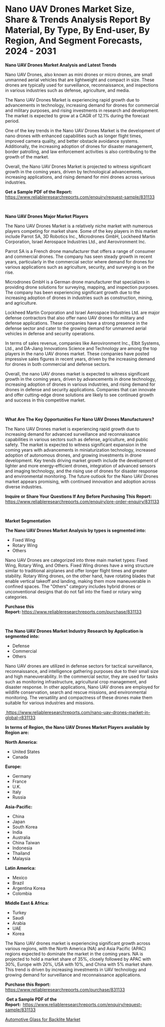 <p><h1>Nano UAV Drones Market Size, Share & Trends Analysis Report By Material, By Type, By End-user, By Region, And Segment Forecasts, 2024 - 2031</h1></p><p><strong>Nano UAV Drones Market Analysis and Latest Trends</strong></p>
<p><p>Nano UAV Drones, also known as mini drones or micro drones, are small unmanned aerial vehicles that are lightweight and compact in size. These drones are typically used for surveillance, reconnaissance, and inspections in various industries such as defense, agriculture, and media.</p><p>The Nano UAV Drones Market is experiencing rapid growth due to advancements in technology, increasing demand for drones for commercial and military purposes, and rising investments in research and development. The market is expected to grow at a CAGR of 12.1% during the forecast period.</p><p>One of the key trends in the Nano UAV Drones Market is the development of nano drones with enhanced capabilities such as longer flight times, improved camera quality, and better obstacle avoidance systems. Additionally, the increasing adoption of drones for disaster management, border patrolling, and law enforcement activities is also contributing to the growth of the market.</p><p>Overall, the Nano UAV Drones Market is projected to witness significant growth in the coming years, driven by technological advancements, increasing applications, and rising demand for mini drones across various industries.</p></p>
<p><strong>Get a Sample PDF of the Report:&nbsp;</strong> <a href="https://www.reliableresearchreports.com/enquiry/request-sample/831133">https://www.reliableresearchreports.com/enquiry/request-sample/831133</a></p>
<p>&nbsp;</p>
<p><strong>Nano UAV Drones Major Market Players</strong></p>
<p><p>The Nano UAV Drones Market is a relatively niche market with numerous players competing for market share. Some of the key players in this market include Parrot SA, 3D Robotics Inc., Microdrones GmbH, Lockheed Martin Corporation, Israel Aerospace Industries Ltd., and Aerovironment Inc.</p><p>Parrot SA is a French drone manufacturer that offers a range of consumer and commercial drones. The company has seen steady growth in recent years, particularly in the commercial sector where demand for drones for various applications such as agriculture, security, and surveying is on the rise.</p><p>Microdrones GmbH is a German drone manufacturer that specializes in providing drone solutions for surveying, mapping, and inspection purposes. The company has been experiencing significant growth due to the increasing adoption of drones in industries such as construction, mining, and agriculture.</p><p>Lockheed Martin Corporation and Israel Aerospace Industries Ltd. are major defense contractors that also offer nano UAV drones for military and defense applications. These companies have a strong presence in the defense sector and cater to the growing demand for unmanned aerial vehicles in defense and security operations.</p><p>In terms of sales revenue, companies like Aerovironment Inc., Elbit Systems, Ltd., and DA-Jiang Innovations Science and Technology are among the top players in the nano UAV drones market. These companies have posted impressive sales figures in recent years, driven by the increasing demand for drones in both commercial and defense sectors.</p><p>Overall, the nano UAV drones market is expected to witness significant growth in the coming years, driven by advancements in drone technology, increasing adoption of drones in various industries, and rising demand for drones in defense and security applications. Companies that can innovate and offer cutting-edge drone solutions are likely to see continued growth and success in this competitive market.</p></p>
<p>&nbsp;</p>
<p><strong>What Are The Key Opportunities For Nano UAV Drones Manufacturers?</strong></p>
<p><p>The Nano UAV Drones market is experiencing rapid growth due to increasing demand for advanced surveillance and reconnaissance capabilities in various sectors such as defense, agriculture, and public safety. The market is expected to witness significant expansion in the coming years with advancements in miniaturization technology, increased adoption of autonomous drones, and growing investments in drone development. Key trends driving market growth include the development of lighter and more energy-efficient drones, integration of advanced sensors and imaging technology, and the rising use of drones for disaster response and environmental monitoring. The future outlook for the Nano UAV Drones market appears promising, with continued innovation and adoption across diverse industries.</p></p>
<p><strong>Inquire or Share Your Questions If Any Before Purchasing This Report:</strong> <a href="https://www.reliableresearchreports.com/enquiry/pre-order-enquiry/831133">https://www.reliableresearchreports.com/enquiry/pre-order-enquiry/831133</a></p>
<p>&nbsp;</p>
<p><strong>Market Segmentation</strong></p>
<p><strong>The Nano UAV Drones Market Analysis by types is segmented into:</strong></p>
<p><ul><li>Fixed Wing</li><li>Rotary Wing</li><li>Others</li></ul></p>
<p><p>Nano UAV Drones are categorized into three main market types: Fixed Wing, Rotary Wing, and Others. Fixed Wing drones have a wing structure similar to traditional airplanes and offer longer flight times and greater stability. Rotary Wing drones, on the other hand, have rotating blades that enable vertical takeoff and landing, making them more maneuverable in confined spaces. The "Others" category includes hybrid drones or unconventional designs that do not fall into the fixed or rotary wing categories.</p></p>
<p><strong>Purchase this Report:&nbsp;</strong><a href="https://www.reliableresearchreports.com/purchase/831133">https://www.reliableresearchreports.com/purchase/831133</a></p>
<p>&nbsp;</p>
<p><strong>The Nano UAV Drones Market Industry Research by Application is segmented into:</strong></p>
<p><ul><li>Defense</li><li>Commercial</li><li>Others</li></ul></p>
<p><p>Nano UAV drones are utilized in defense sectors for tactical surveillance, reconnaissance, and intelligence gathering purposes due to their small size and high maneuverability. In the commercial sector, they are used for tasks such as monitoring infrastructure, agricultural crop management, and disaster response. In other applications, Nano UAV drones are employed for wildlife conservation, search and rescue missions, and environmental monitoring. The versatility and compactness of these drones make them suitable for various industries and missions.</p></p>
<p><a href="https://www.reliableresearchreports.com/nano-uav-drones-market-in-global-r831133">&nbsp;https://www.reliableresearchreports.com/nano-uav-drones-market-in-global-r831133</a></p>
<p><strong>In terms of Region, the Nano UAV Drones Market Players available by Region are:</strong></p>
<p>
    <p> <strong> North America: </strong>
        <ul>
            <li>United States</li>
            <li>Canada</li>
        </ul>
        </p> 
    <p> <strong> Europe: </strong>
        <ul>
            <li>Germany</li>
            <li>France</li>
            <li>U.K.</li>
            <li>Italy</li>
            <li>Russia</li>
        </ul>
        </p> 
    <p> <strong> Asia-Pacific: </strong>
        <ul>
            <li>China</li>
            <li>Japan</li>
            <li>South Korea</li>
            <li>India</li>
            <li>Australia</li>
            <li>China Taiwan</li>
            <li>Indonesia</li>
            <li>Thailand</li>
            <li>Malaysia</li>
        </ul>
        </p> 
    <p> <strong> Latin America: </strong>
        <ul>
            <li>Mexico</li>
            <li>Brazil</li>
            <li>Argentina Korea</li>
            <li>Colombia</li>
        </ul>
        </p> 
    <p> <strong> Middle East & Africa: </strong>
        <ul>
            <li>Turkey</li>
            <li>Saudi</li>
            <li>Arabia</li>
            <li>UAE</li>
            <li>Korea</li>
        </ul>
    </p>
    </p>
<p><p>The Nano UAV drones market is experiencing significant growth across various regions, with the North America (NA) and Asia Pacific (APAC) regions expected to dominate the market in the coming years. NA is projected to hold a market share of 35%, closely followed by APAC with 30%, Europe with 20%, USA with 10%, and China with 5% market share. This trend is driven by increasing investments in UAV technology and growing demand for surveillance and reconnaissance applications.</p></p>
<p><strong>Purchase this Report: </strong><a href="https://www.reliableresearchreports.com/purchase/831133">https://www.reliableresearchreports.com/purchase/831133</a></p>
<p>&nbsp;<strong>Get a Sample PDF of the Report:&nbsp;&nbsp;</strong><a href="https://www.reliableresearchreports.com/enquiry/request-sample/831133">https://www.reliableresearchreports.com/enquiry/request-sample/831133</a></p>
<p><strong></strong></p>
<p><p><a href="https://github.com/slbola/Market-Research-Report-List-1/blob/main/automotive-glass-for-backlite-market.md">Automotive Glass for Backlite Market</a></p></p>